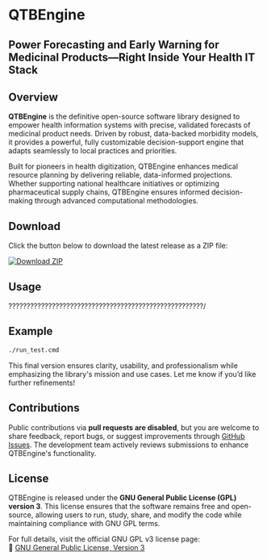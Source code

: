 # QTBEngine
## Power Forecasting and Early Warning for Medicinal Products—Right Inside Your Health IT Stack

## Overview
**QTBEngine** is the definitive open-source software library designed to empower health information systems with precise, validated forecasts of medicinal product needs. Driven by robust, data-backed morbidity models, it provides a powerful, fully customizable decision-support engine that adapts seamlessly to local practices and priorities.

Built for pioneers in health digitization, QTBEngine enhances medical resource planning by delivering reliable, data-informed projections. Whether supporting national healthcare initiatives or optimizing pharmaceutical supply chains, QTBEngine ensures informed decision-making through advanced computational methodologies.

## Download
Click the button below to download the latest release as a ZIP file:

[![Download ZIP](https://img.shields.io/badge/Download-ZIP-blue?style=for-the-badge)](https://github.com/Bureau-THETA/qtbengine/archive/refs/heads/main.zip)

## Usage
??????????????????????????????????????????????????????/

## Example

```bash and Windows
./run_test.cmd
```

This final version ensures clarity, usability, and professionalism while emphasizing the library's mission and use cases. Let me know if you’d like further refinements!

## Contributions
Public contributions via **pull requests are disabled**, but you are welcome to share feedback, report bugs, or suggest improvements through [GitHub Issues](https://github.com/YOUR-REPO-NAME/issues). The development team actively reviews submissions to enhance QTBEngine's functionality.

## License
QTBEngine is released under the **GNU General Public License (GPL) version 3**. This license ensures that the software remains free and open-source, allowing users to run, study, share, and modify the code while maintaining compliance with GNU GPL terms.  

For full details, visit the official GNU GPL v3 license page:  
🔗 [GNU General Public License, Version 3](https://www.gnu.org/licenses/gpl-3.0.en.html)  

